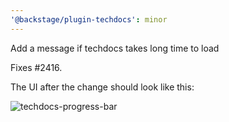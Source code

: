 ```yaml
---
'@backstage/plugin-techdocs': minor
---
```


Add a message if techdocs takes long time to load

Fixes #2416.

The UI after the change should look like this:

![techdocs-progress-bar](https://user-images.githubusercontent.com/33940798/94189286-296ac980-fec8-11ea-9051-1b3db938d12f.gif)

